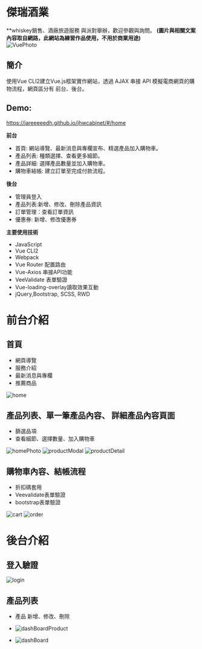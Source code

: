 # 傑瑞酒業
**whiskey銷售、酒廠旅遊服務 與派對舉辦，歡迎參觀與詢問。  **(圖片與相關文案內容取自網路，此網站為練習作品使用，不用於商業用途)**  
![VuePhoto](https://user-images.githubusercontent.com/62212910/111037790-b1d22c00-8460-11eb-8c43-747255670e65.jpg)

## 簡介 ##
使用Vue CLI2建立Vue.js框架實作網站，透過 AJAX 串接 API 模擬電商網頁的購物流程，網頁區分有 前台、後台。
## Demo:
https://jareeeeedh.github.io/jhwcabinet/#/home


**前台**
* 首頁: 網站導覽、最新消息與專欄宣布、精選產品加入購物車。
* 產品列表: 種類選擇、查看更多細節。
* 產品詳細: 選擇產品數量並加入購物車。
* 購物車結帳: 建立訂單至完成付款流程。

**後台**
* 管理員登入
* 產品列表:新增、修改、刪除產品資訊
* 訂單管理：查看訂單資訊
* 優惠券: 新增、修改優惠券

**主要使用技術**

* JavaScript
* Vue CLI2
* Webpack
* Vue Router 配置路由
* Vue-Axios 串接API功能
* VeeValidate 表單驗證
* Vue-loading-overlay讀取效果互動
* jQuery,Bootstrap, SCSS, RWD

# 前台介紹 

## 首頁 ##
* 網頁導覽
* 服務介紹
* 最新消息與專欄
* 推薦商品


![home](https://user-images.githubusercontent.com/62212910/111065884-14760700-84f7-11eb-8738-25e2c2626fa5.jpg)

## 產品列表、單一筆產品內容、 詳細產品內容頁面 ##
* 篩選品項
* 查看細節、選擇數量、加入購物車


![homePhoto](https://user-images.githubusercontent.com/62212910/111066004-c31a4780-84f7-11eb-95a1-6d68149404e0.jpg)
![productModal](https://user-images.githubusercontent.com/62212910/111065887-1e980580-84f7-11eb-91c7-0e24ec634ac4.jpg)
![productDetail](https://user-images.githubusercontent.com/62212910/111065889-1fc93280-84f7-11eb-993e-34075e23c9e9.jpg)


## 購物車內容、結帳流程 ##

* 折扣碼套用
* Veevalidate表單驗證
* bootstrap表單驗證

![cart](https://user-images.githubusercontent.com/62212910/111066258-f4474780-84f8-11eb-99b8-c61fc82ae0f9.jpg)
![order](https://user-images.githubusercontent.com/62212910/111066259-f5787480-84f8-11eb-8b49-a5f094eee9e8.jpg)



# 後台介紹

## 登入驗證 ##

![login](https://user-images.githubusercontent.com/62212910/111066215-c104b880-84f8-11eb-86a4-8ea129f44657.jpg)


## 產品列表 ##
* 產品 新增、修改、刪除


* ![dashBoardProduct](https://user-images.githubusercontent.com/62212910/111066362-95360280-84f9-11eb-8356-bfbab8a0aeff.jpg)
* ![dashBoard](https://user-images.githubusercontent.com/62212910/111066360-936c3f00-84f9-11eb-94b0-a7af546d380d.jpg)

